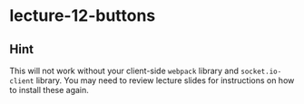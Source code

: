 # lecture-12-buttons

## Hint
This will not work without your client-side `webpack` library and `socket.io-client` library. You may need to review lecture slides for instructions on how to install these again.
